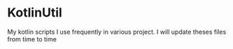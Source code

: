 # KotlinUtil
My kotlin scripts I use frequently in various project. I will update theses files from time to time
